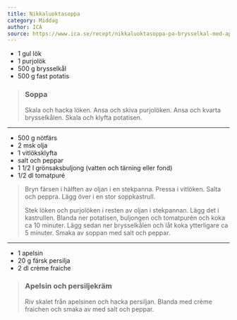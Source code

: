 ```yaml
---
title: Nikkaluoktasoppa
category: Middag
author: ICA
source: https://www.ica.se/recept/nikkaluoktasoppa-pa-brysselkal-med-apelsin-och-persiljekram-719695/
---
```


* 1 gul lök
* 1 purjolök
* 500 g brysselkål
* 500 g fast potatis

> ### Soppa
> Skala och hacka löken. Ansa och skiva purjolöken. Ansa och kvarta brysselkålen. Skala och klyfta potatisen.

---

* 500 g nötfärs
* 2 msk olja
* 1 vitlöksklyfta
* salt och peppar
* 1 1/2 l grönsaksbuljong (vatten och tärning eller fond)
* 1/2 dl tomatpuré 

> Bryn färsen i hälften av oljan i en stekpanna. Pressa i vitlöken. Salta och peppra. Lägg över i en stor soppkastrull.
> 
> Stek löken och purjolöken i resten av oljan i stekpannan. Lägg det i kastrullen. Blanda ner potatisen, buljongen och tomatpurén och koka ca 10 minuter. Lägg sedan ner brysselkålen och låt koka ytterligare ca 5 minuter. Smaka av soppan med salt och peppar.

---

* 1 apelsin
* 20 g färsk persilja
* 2 dl crème fraiche 

> ### Apelsin och persiljekräm
> Riv skalet från apelsinen och hacka persiljan. Blanda med crème fraichen och smaka av med salt och peppar.

